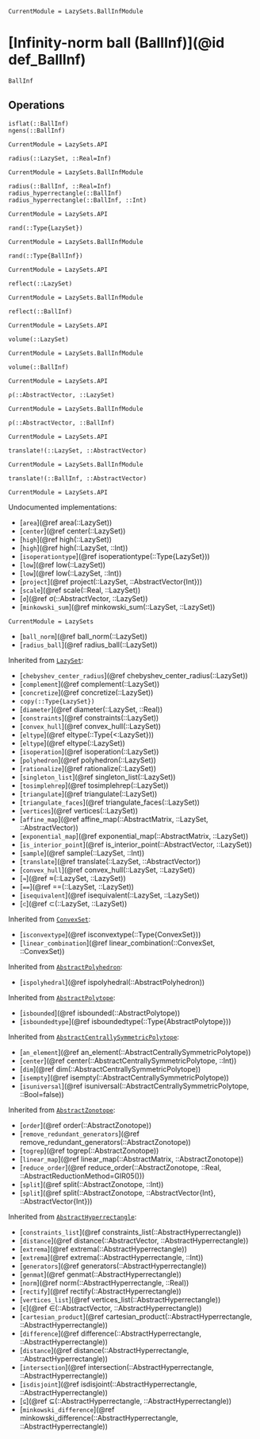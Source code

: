 ```@meta
CurrentModule = LazySets.BallInfModule
```

# [Infinity-norm ball (BallInf)](@id def_BallInf)

```@docs
BallInf
```

## Operations

```@docs
isflat(::BallInf)
ngens(::BallInf)
```
```@meta
CurrentModule = LazySets.API
```
```@docs; canonical=false
radius(::LazySet, ::Real=Inf)
```
```@meta
CurrentModule = LazySets.BallInfModule
```
```@docs
radius(::BallInf, ::Real=Inf)
radius_hyperrectangle(::BallInf)
radius_hyperrectangle(::BallInf, ::Int)
```
```@meta
CurrentModule = LazySets.API
```
```@docs; canonical=false
rand(::Type{LazySet})
```
```@meta
CurrentModule = LazySets.BallInfModule
```
```@docs
rand(::Type{BallInf})
```
```@meta
CurrentModule = LazySets.API
```
```@docs; canonical=false
reflect(::LazySet)
```
```@meta
CurrentModule = LazySets.BallInfModule
```
```@docs
reflect(::BallInf)
```
```@meta
CurrentModule = LazySets.API
```
```@docs; canonical=false
volume(::LazySet)
```
```@meta
CurrentModule = LazySets.BallInfModule
```
```@docs
volume(::BallInf)
```
```@meta
CurrentModule = LazySets.API
```
```@docs; canonical=false
ρ(::AbstractVector, ::LazySet)
```
```@meta
CurrentModule = LazySets.BallInfModule
```
```@docs
ρ(::AbstractVector, ::BallInf)
```
```@meta
CurrentModule = LazySets.API
```
```@docs; canonical=false
translate!(::LazySet, ::AbstractVector)
```
```@meta
CurrentModule = LazySets.BallInfModule
```
```@docs
translate!(::BallInf, ::AbstractVector)
```

```@meta
CurrentModule = LazySets.API
```

Undocumented implementations:
* [`area`](@ref area(::LazySet))
* [`center`](@ref center(::LazySet))
* [`high`](@ref high(::LazySet))
* [`high`](@ref high(::LazySet, ::Int))
* [`isoperationtype`](@ref isoperationtype(::Type{LazySet}))
* [`low`](@ref low(::LazySet))
* [`low`](@ref low(::LazySet, ::Int))
* [`project`](@ref project(::LazySet, ::AbstractVector{Int}))
* [`scale`](@ref scale(::Real, ::LazySet))
* [`σ`](@ref σ(::AbstractVector, ::LazySet))
* [`minkowski_sum`](@ref minkowski_sum(::LazySet, ::LazySet))
```@meta
CurrentModule = LazySets
```
* [`ball_norm`](@ref ball_norm(::LazySet))
* [`radius_ball`](@ref radius_ball(::LazySet))

Inherited from [`LazySet`](@ref):
* [`chebyshev_center_radius`](@ref chebyshev_center_radius(::LazySet))
* [`complement`](@ref complement(::LazySet))
* [`concretize`](@ref concretize(::LazySet))
* `copy(::Type{LazySet})`
* [`diameter`](@ref diameter(::LazySet, ::Real))
* [`constraints`](@ref constraints(::LazySet))
* [`convex_hull`](@ref convex_hull(::LazySet))
* [`eltype`](@ref eltype(::Type{<:LazySet}))
* [`eltype`](@ref eltype(::LazySet))
* [`isoperation`](@ref isoperation(::LazySet))
* [`polyhedron`](@ref polyhedron(::LazySet))
* [`rationalize`](@ref rationalize(::LazySet))
* [`singleton_list`](@ref singleton_list(::LazySet))
* [`tosimplehrep`](@ref tosimplehrep(::LazySet))
* [`triangulate`](@ref triangulate(::LazySet))
* [`triangulate_faces`](@ref triangulate_faces(::LazySet))
* [`vertices`](@ref vertices(::LazySet))
* [`affine_map`](@ref affine_map(::AbstractMatrix, ::LazySet, ::AbstractVector))
* [`exponential_map`](@ref exponential_map(::AbstractMatrix, ::LazySet))
* [`is_interior_point`](@ref is_interior_point(::AbstractVector, ::LazySet))
* [`sample`](@ref sample(::LazySet, ::Int))
* [`translate`](@ref translate(::LazySet, ::AbstractVector))
* [`convex_hull`](@ref convex_hull(::LazySet, ::LazySet))
* [`≈`](@ref ≈(::LazySet, ::LazySet))
* [`==`](@ref ==(::LazySet, ::LazySet))
* [`isequivalent`](@ref isequivalent(::LazySet, ::LazySet))
* [`⊂`](@ref ⊂(::LazySet, ::LazySet))

Inherited from [`ConvexSet`](@ref):
* [`isconvextype`](@ref isconvextype(::Type{ConvexSet}))
* [`linear_combination`](@ref linear_combination(::ConvexSet, ::ConvexSet))

Inherited from [`AbstractPolyhedron`](@ref):
* [`ispolyhedral`](@ref ispolyhedral(::AbstractPolyhedron))

Inherited from [`AbstractPolytope`](@ref):
* [`isbounded`](@ref isbounded(::AbstractPolytope))
* [`isboundedtype`](@ref isboundedtype(::Type{AbstractPolytope}))

Inherited from [`AbstractCentrallySymmetricPolytope`](@ref):
* [`an_element`](@ref an_element(::AbstractCentrallySymmetricPolytope))
* [`center`](@ref center(::AbstractCentrallySymmetricPolytope, ::Int))
* [`dim`](@ref dim(::AbstractCentrallySymmetricPolytope))
* [`isempty`](@ref isempty(::AbstractCentrallySymmetricPolytope))
* [`isuniversal`](@ref isuniversal(::AbstractCentrallySymmetricPolytope, ::Bool=false))

Inherited from [`AbstractZonotope`](@ref):
* [`order`](@ref order(::AbstractZonotope))
* [`remove_redundant_generators`](@ref remove_redundant_generators(::AbstractZonotope))
* [`togrep`](@ref togrep(::AbstractZonotope))
* [`linear_map`](@ref linear_map(::AbstractMatrix, ::AbstractZonotope))
* [`reduce_order`](@ref reduce_order(::AbstractZonotope, ::Real, ::AbstractReductionMethod=GIR05()))
* [`split`](@ref split(::AbstractZonotope, ::Int))
* [`split`](@ref split(::AbstractZonotope, ::AbstractVector{Int}, ::AbstractVector{Int}))

Inherited from [`AbstractHyperrectangle`](@ref):
* [`constraints_list`](@ref constraints_list(::AbstractHyperrectangle))
* [`distance`](@ref distance(::AbstractVector, ::AbstractHyperrectangle))
* [`extrema`](@ref extrema(::AbstractHyperrectangle))
* [`extrema`](@ref extrema(::AbstractHyperrectangle, ::Int))
* [`generators`](@ref generators(::AbstractHyperrectangle))
* [`genmat`](@ref genmat(::AbstractHyperrectangle))
* [`norm`](@ref norm(::AbstractHyperrectangle, ::Real))
* [`rectify`](@ref rectify(::AbstractHyperrectangle))
* [`vertices_list`](@ref vertices_list(::AbstractHyperrectangle))
* [`∈`](@ref ∈(::AbstractVector, ::AbstractHyperrectangle))
* [`cartesian_product`](@ref cartesian_product(::AbstractHyperrectangle, ::AbstractHyperrectangle))
* [`difference`](@ref difference(::AbstractHyperrectangle, ::AbstractHyperrectangle))
* [`distance`](@ref distance(::AbstractHyperrectangle, ::AbstractHyperrectangle))
* [`intersection`](@ref intersection(::AbstractHyperrectangle, ::AbstractHyperrectangle))
* [`isdisjoint`](@ref isdisjoint(::AbstractHyperrectangle, ::AbstractHyperrectangle))
* [`⊆`](@ref ⊆(::AbstractHyperrectangle, ::AbstractHyperrectangle))
* [`minkowski_difference`](@ref minkowski_difference(::AbstractHyperrectangle, ::AbstractHyperrectangle))
